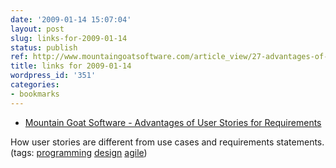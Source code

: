 ```yaml
---
date: '2009-01-14 15:07:04'
layout: post
slug: links-for-2009-01-14
status: publish
ref: http://www.mountaingoatsoftware.com/article_view/27-advantages-of-user-stories-for-requirements
title: links for 2009-01-14
wordpress_id: '351'
categories:
- bookmarks
---
```


  * [Mountain Goat Software - Advantages of User Stories for Requirements](http://www.mountaingoatsoftware.com/article_view/27-advantages-of-user-stories-for-requirements)


How user stories are different from use cases and requirements statements. (tags: [programming](http://delicious.com/eob/programming) [design](http://delicious.com/eob/design) [agile](http://delicious.com/eob/agile))




